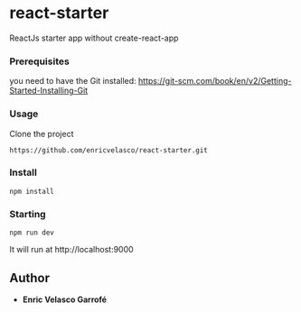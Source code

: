 # react-starter

ReactJs starter app without create-react-app


### Prerequisites

you need to have the Git installed:
https://git-scm.com/book/en/v2/Getting-Started-Installing-Git

### Usage
Clone the project
```
https://github.com/enricvelasco/react-starter.git
```
### Install
```
npm install

```

### Starting
```
npm run dev
```
It will run at http://localhost:9000

## Author

* **Enric Velasco Garrofé** 
